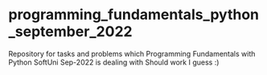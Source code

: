 # programming_fundamentals_python_september_2022
Repository for tasks and problems which Programming Fundamentals with Python SoftUni Sep-2022 is dealing with
Should work I guess :)